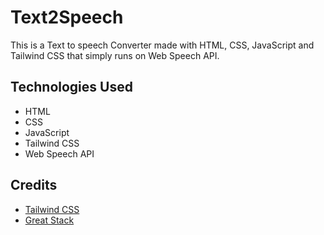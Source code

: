 # Text2Speech

This is a Text to speech Converter made with HTML, CSS, JavaScript and Tailwind CSS that simply runs on Web Speech API.

## Technologies Used

- HTML
- CSS
- JavaScript
- Tailwind CSS
- Web Speech API

## Credits

- [Tailwind CSS](https://tailwindcss.com/)
- [Great Stack](https://www.youtube.com/watch?v=3oDNqHZ7UKY)